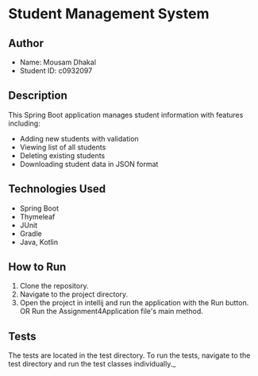 # Student Management System

## Author
- Name: Mousam Dhakal
- Student ID: c0932097

## Description
This Spring Boot application manages student information with features including:
- Adding new students with validation
- Viewing list of all students
- Deleting existing students
- Downloading student data in JSON format

## Technologies Used
- Spring Boot
- Thymeleaf
- JUnit
- Gradle
- Java, Kotlin


## How to Run
1. Clone the repository.
2. Navigate to the project directory.
3. Open the project in intellij and run the application with the Run button.
OR
Run the Assignment4Application file's main method.
## Tests
The tests are located in the test directory. To run the tests, navigate to the test directory and run the test classes individually._